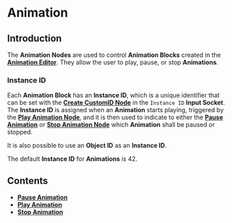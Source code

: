 # Animation

## Introduction

The **Animation Nodes** are used to control **Animation Blocks** created in the [**Animation Editor**](../../../modules/animation-editor.md). They allow the user to play, pause, or stop **Animations**.

### Instance ID

Each **Animation Block** has an **Instance ID**, which is a unique identifier that can be set with the [**Create CustomID Node**](../utilities/createcustomid.md) in the `Instance ID` **Input Socket**. The **Instance ID** is assigned when an **Animation** starts playing, triggered by the [**Play Animation Node**](playanimation.md), and it is then used to indicate to either the [**Pause Animation**](pauseanimation.md) or [**Stop Animation Node**](stopanimation.md) which **Animation** shall be paused or stopped. 

It is also possible to use an **Object ID** as an **Instance ID**.

The default **Instance ID** for **Animations** is 42.



## Contents

* [**Pause Animation**](pauseanimation.md)
* [**Play Animation**](playanimation.md)
* [**Stop Animation**](stopanimation.md)

